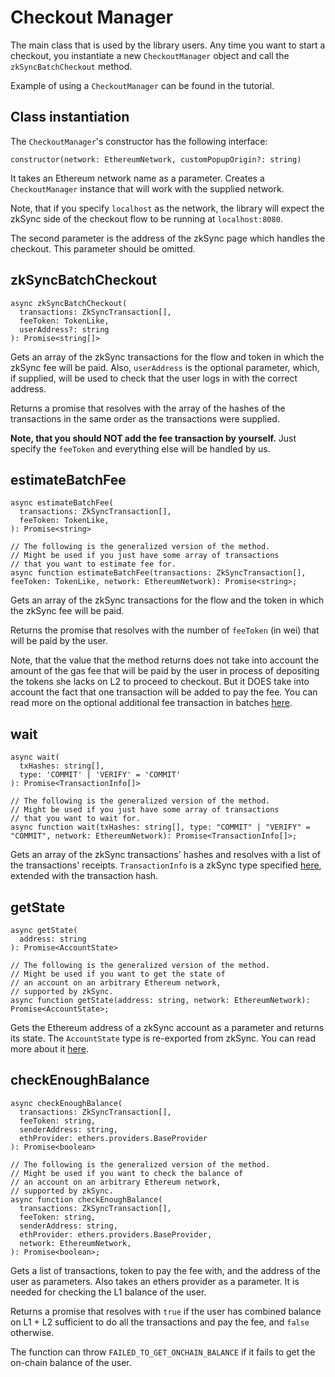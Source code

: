 # Checkout Manager

The main class that is used by the library users. Any time you want to start a checkout, you instantiate a new
`CheckoutManager` object and call the `zkSyncBatchCheckout` method.

Example of using a `CheckoutManager` can be found in the tutorial.

## Class instantiation

The `CheckoutManager`'s constructor has the following interface:

```tsx
constructor(network: EthereumNetwork, customPopupOrigin?: string)
```

It takes an Ethereum network name as a parameter. Creates a `CheckoutManager` instance that will work with the supplied
network.

Note, that if you specify `localhost` as the network, the library will expect the zkSync side of the checkout flow to be
running at `localhost:8080`.

The second parameter is the address of the zkSync page which handles the checkout. This parameter should be omitted.

## zkSyncBatchCheckout

```tsx
async zkSyncBatchCheckout(
  transactions: ZkSyncTransaction[],
  feeToken: TokenLike,
  userAddress?: string
): Promise<string[]>
```

Gets an array of the zkSync transactions for the flow and token in which the zkSync fee will be paid. Also,
`userAddress` is the optional parameter, which, if supplied, will be used to check that the user logs in with the
correct address.

Returns a promise that resolves with the array of the hashes of the transactions in the same order as the transactions
were supplied.

**Note, that you should NOT add the fee transaction by yourself.** Just specify the `feeToken` and everything else will
be handled by us.

## estimateBatchFee

```tsx
async estimateBatchFee(
  transactions: ZkSyncTransaction[],
  feeToken: TokenLike,
): Promise<string>
```

```tsx
// The following is the generalized version of the method.
// Might be used if you just have some array of transactions
// that you want to estimate fee for.
async function estimateBatchFee(transactions: ZkSyncTransaction[], feeToken: TokenLike, network: EthereumNetwork): Promise<string>;
```

Gets an array of the zkSync transactions for the flow and the token in which the zkSync fee will be paid.

Returns the promise that resolves with the number of `feeToken` (in wei) that will be paid by the user.

Note, that the value that the method returns does not take into account the amount of the gas fee that will be paid by
the user in process of depositing the tokens she lacks on L2 to proceed to checkout. But it DOES take into account the
fact that one transaction will be added to pay the fee. You can read more on the optional additional fee transaction in
batches [here](/dev/payments/sending_transactions.md#sending-transaction-batches).

## wait

```tsx
async wait(
  txHashes: string[],
  type: 'COMMIT' | 'VERIFY' = 'COMMIT'
): Promise<TransactionInfo[]>
```

```tsx
// The following is the generalized version of the method.
// Might be used if you just have some array of transactions
// that you want to wait for.
async function wait(txHashes: string[], type: "COMMIT" | "VERIFY" = "COMMIT", network: EthereumNetwork): Promise<TransactionInfo[]>;
```

Gets an array of the zkSync transactions' hashes and resolves with a list of the transactions' receipts.
`TransactionInfo` is a zkSync type specified [here](https://zksync.io/dev/providers.html#get-transaction-receipt),
extended with the transaction hash.

## getState

```tsx
async getState(
  address: string
): Promise<AccountState>
```

```tsx
// The following is the generalized version of the method.
// Might be used if you want to get the state of
// an account on an arbitrary Ethereum network,
// supported by zkSync.
async function getState(address: string, network: EthereumNetwork): Promise<AccountState>;
```

Gets the Ethereum address of a zkSync account as a parameter and returns its state. The `AccountState` type is
re-exported from zkSync. You can read more about it
[here](https://zksync.io/dev/providers.html#get-account-state-by-address).

## checkEnoughBalance

```tsx
async checkEnoughBalance(
  transactions: ZkSyncTransaction[],
  feeToken: string,
  senderAddress: string,
  ethProvider: ethers.providers.BaseProvider
): Promise<boolean>
```

```tsx
// The following is the generalized version of the method.
// Might be used if you want to check the balance of
// an account on an arbitrary Ethereum network,
// supported by zkSync.
async function checkEnoughBalance(
  transactions: ZkSyncTransaction[],
  feeToken: string,
  senderAddress: string,
  ethProvider: ethers.providers.BaseProvider,
  network: EthereumNetwork,
): Promise<boolean>;
```

Gets a list of transactions, token to pay the fee with, and the address of the user as parameters. Also takes an ethers
provider as a parameter. It is needed for checking the L1 balance of the user.

Returns a promise that resolves with `true` if the user has combined balance on L1 + L2 sufficient to do all the
transactions and pay the fee, and `false` otherwise.

The function can throw `FAILED_TO_GET_ONCHAIN_BALANCE` if it fails to get the on-chain balance of the user.
